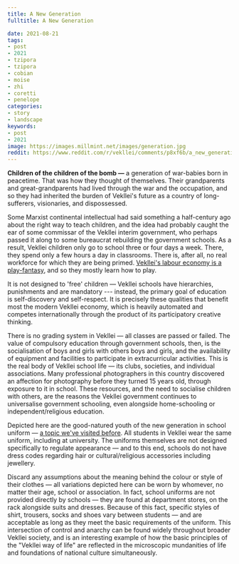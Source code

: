 ```yaml
---
title: A New Generation
fulltitle: A New Generation

date: 2021-08-21
tags:
- post
- 2021
- tzipora
- tzipora
- cobian
- moise
- zhi
- coretti
- penelope
categories:
- story
- landscape
keywords:
- post
- 2021
image: https://images.millmint.net/images/generation.jpg
reddit: https://www.reddit.com/r/vekllei/comments/p8xf6b/a_new_generation/
---
```


**Children of the children of the bomb —** a generation of war-babies born in peacetime. That was how they thought of themselves. Their grandparents and great-grandparents had lived through the war and the occupation, and so they had inherited the burden of Vekllei's future as a country of long-sufferers, visionaries, and dispossessed.

Some Marxist continental intellectual had said something a half-century ago about the right way to teach children, and the idea had probably caught the ear of some commissar of the Vekllei interim government, who perhaps passed it along to some bureaucrat rebuilding the government schools. As a result, Vekllei children only go to school three or four days a week. There, they spend only a few hours a day in classrooms. There is, after all, no real workforce for which they are being primed. [Vekllei's labour economy is a play-fantasy](https://millmint.net/posts/2020-07-13-economy/#play), and so they mostly learn how to play.

It is not designed to 'free' children — Vekllei schools have hierarchies, punishments and are mandatory --- instead, the primary goal of education is self-discovery and self-respect. It is precisely these qualities that benefit most the modern Vekllei economy, which is heavily automated and competes internationally through the product of its participatory creative thinking.

There is no grading system in Vekllei — all classes are passed or failed. The value of compulsory education through government schools, then, is the socialisation of boys and girls with others boys and girls, and the availability of equipment and facilities to participate in extracurricular activities. This is the real body of Vekllei school life — its clubs, societies, and individual associations. Many professional photographers in this country discovered an affection for photography before they turned 15 years old, through exposure to it in school. These resources, and the need to socialise children with others, are the reasons the Vekllei government continues to universalise government schooling, even alongside home-schooling or independent/religious education.

Depicted here are the good-natured youth of the new generation in school uniform — [a topic we've visited before](https://millmint.net/posts/2020-09-08-uniforms/). All students in Vekllei wear the same uniform, including at university. The uniforms themselves are not designed specifically to regulate appearance — and to this end, schools do not have dress codes regarding hair or cultural/religious accessories including jewellery.

Discard any assumptions about the meaning behind the colour or style of their clothes — all variations depicted here can be worn by whomever, no matter their age, school or association. In fact, school uniforms are not provided directly by schools — they are found at department stores, on the rack alongside suits and dresses. Because of this fact, specific styles of shirt, trousers, socks and shoes vary between students — and are acceptable as long as they meet the basic requirements of the uniform. This intersection of control and anarchy can be found widely throughout broader Vekllei society, and is an interesting example of how the basic principles of the "Vekllei way of life" are reflected in the microscopic mundanities of life and foundations of national culture simultaneously.
